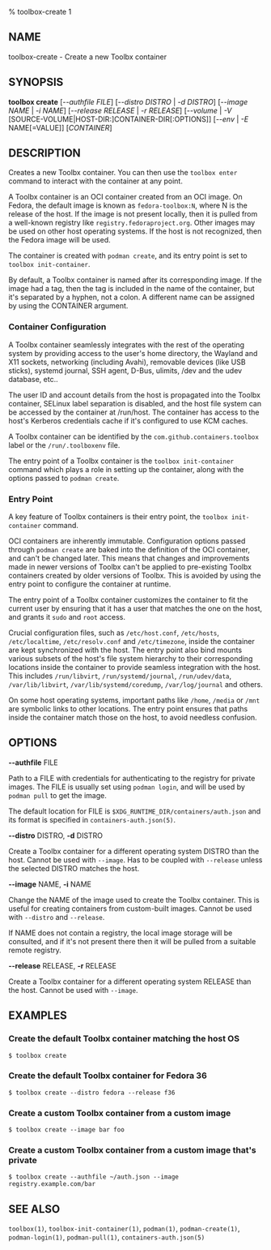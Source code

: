 % toolbox-create 1

## NAME
toolbox\-create - Create a new Toolbx container

## SYNOPSIS
**toolbox create** [*--authfile FILE*]
               [*--distro DISTRO* | *-d DISTRO*]
               [*--image NAME* | *-i NAME*]
               [*--release RELEASE* | *-r RELEASE*]
               [*--volume* | *-V* [SOURCE-VOLUME|HOST-DIR:]CONTAINER-DIR[:OPTIONS]]
               [*--env* | *-E* NAME[=VALUE]]
               [*CONTAINER*]

## DESCRIPTION

Creates a new Toolbx container. You can then use the `toolbox enter` command
to interact with the container at any point.

A Toolbx container is an OCI container created from an OCI image. On Fedora,
the default image is known as `fedora-toolbox:N`, where N is the release of
the host. If the image is not present locally, then it is pulled from a
well-known registry like `registry.fedoraproject.org`. Other images may be
used on other host operating systems. If the host is not recognized, then the
Fedora image will be used.

The container is created with `podman create`, and its entry point is set to
`toolbox init-container`.

By default, a Toolbx container is named after its corresponding image. If the
image had a tag, then the tag is included in the name of the container, but
it's separated by a hyphen, not a colon. A different name can be assigned by
using the CONTAINER argument.

### Container Configuration

A Toolbx container seamlessly integrates with the rest of the operating
system by providing access to the user's home directory, the Wayland and X11
sockets, networking (including Avahi), removable devices (like USB sticks),
systemd journal, SSH agent, D-Bus, ulimits, /dev and the udev database, etc..

The user ID and account details from the host is propagated into the Toolbx
container, SELinux label separation is disabled, and the host file system can
be accessed by the container at /run/host. The container has access to the
host's Kerberos credentials cache if it's configured to use KCM caches.

A Toolbx container can be identified by the `com.github.containers.toolbox`
label or the `/run/.toolboxenv` file.

The entry point of a Toolbx container is the `toolbox init-container` command
which plays a role in setting up the container, along with the options passed
to `podman create`.

### Entry Point

A key feature of Toolbx containers is their entry point, the `toolbox
init-container` command.

OCI containers are inherently immutable. Configuration options passed through
`podman create` are baked into the definition of the OCI container, and can't
be changed later. This means that changes and improvements made in newer
versions of Toolbx can't be applied to pre-existing Toolbx containers
created by older versions of Toolbx. This is avoided by using the entry point
to configure the container at runtime.

The entry point of a Toolbx container customizes the container to fit the
current user by ensuring that it has a user that matches the one on the host,
and grants it `sudo` and `root` access.

Crucial configuration files, such as `/etc/host.conf`, `/etc/hosts`,
`/etc/localtime`, `/etc/resolv.conf` and `/etc/timezone`, inside the container
are kept synchronized with the host. The entry point also bind mounts various
subsets of the host's file system hierarchy to their corresponding locations
inside the container to provide seamless integration with the host. This
includes `/run/libvirt`, `/run/systemd/journal`, `/run/udev/data`,
`/var/lib/libvirt`, `/var/lib/systemd/coredump`, `/var/log/journal` and others.

On some host operating systems, important paths like `/home`, `/media` or
`/mnt` are symbolic links to other locations. The entry point ensures that
paths inside the container match those on the host, to avoid needless
confusion.

## OPTIONS ##

**--authfile** FILE

Path to a FILE with credentials for authenticating to the registry for private
images. The FILE is usually set using `podman login`, and will be used by
`podman pull` to get the image.

The default location for FILE is `$XDG_RUNTIME_DIR/containers/auth.json` and
its format is specified in `containers-auth.json(5)`.

**--distro** DISTRO, **-d** DISTRO

Create a Toolbx container for a different operating system DISTRO than the
host. Cannot be used with `--image`. Has to be coupled with `--release` unless
the selected DISTRO matches the host.

**--image** NAME, **-i** NAME

Change the NAME of the image used to create the Toolbx container. This is
useful for creating containers from custom-built images. Cannot be used with
`--distro` and `--release`.

If NAME does not contain a registry, the local image storage will be
consulted, and if it's not present there then it will be pulled from a suitable
remote registry.

**--release** RELEASE, **-r** RELEASE

Create a Toolbx container for a different operating system RELEASE than the
host. Cannot be used with `--image`.

## EXAMPLES

### Create the default Toolbx container matching the host OS

```
$ toolbox create
```

### Create the default Toolbx container for Fedora 36

```
$ toolbox create --distro fedora --release f36
```

### Create a custom Toolbx container from a custom image

```
$ toolbox create --image bar foo
```

### Create a custom Toolbx container from a custom image that's private

```
$ toolbox create --authfile ~/auth.json --image registry.example.com/bar
```

## SEE ALSO

`toolbox(1)`, `toolbox-init-container(1)`, `podman(1)`, `podman-create(1)`, `podman-login(1)`, `podman-pull(1)`, `containers-auth.json(5)`
